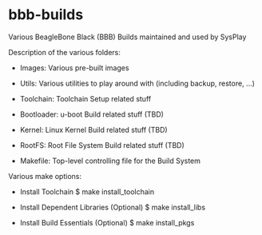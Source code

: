 # bbb-builds
Various BeagleBone Black (BBB) Builds maintained and used by SysPlay

Description of the various folders:

+ Images: Various pre-built images
+ Utils: Various utilities to play around with (including backup, restore, ...)
+ Toolchain: Toolchain Setup related stuff
+ Bootloader: u-boot Build related stuff (TBD)
+ Kernel: Linux Kernel Build related stuff (TBD)
+ RootFS: Root File System Build related stuff (TBD)

+ Makefile: Top-level controlling file for the Build System

Various make options:

+ Install Toolchain
$ make install_toolchain

+ Install Dependent Libraries (Optional)
$ make install_libs

+ Install Build Essentials (Optional)
$ make install_pkgs
